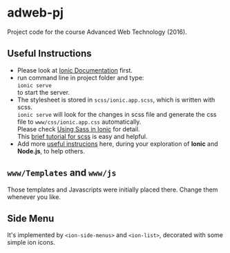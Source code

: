 # adweb-pj
Project code for the course Advanced Web Technology (2016).

## Useful Instructions
* Please look at [Ionic Documentation](http://ionicframework.com/docs/) first.
* run command line in project folder and type:    
`ionic serve`    
to start the server.
* The stylesheet is stored in `scss/ionic.app.scss`, which is written with scss.    
` ionic serve `
 will look for the changes in scss file and generate the css file to `www/css/ionic.app.css` automatically.    
 Please check [Using Sass in Ionic](http://ionicframework.com/docs/cli/sass.html) for detail.    
 This [brief tutorial for scss](http://sass-lang.com/guide) is easy and helpful. 
* Add more [useful instrucions](#useful-instructions) here, during your exploration of **Ionic** and **Node.js**, to help others. 

## `www/Templates` and `www/js`
Those templates and Javascripts were initially placed there. Change them whenever you like.

## Side Menu
It's implemented by `<ion-side-menus>` and `<ion-list>`, decorated with some simple ion icons.
